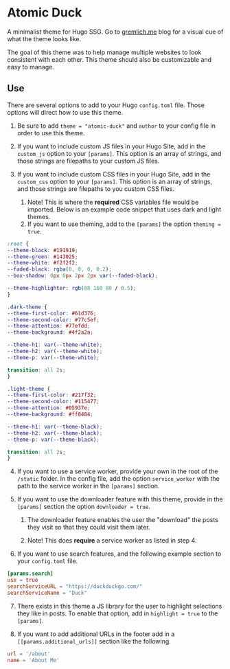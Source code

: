 # Atomic Duck

A minimalist theme for Hugo SSG. Go to [gremlich.me](https://gremlich.me) blog for a visual cue of what the theme looks like.

The goal of this theme was to help manage multiple websites to look consistent with each other. This theme should also be customizable and easy to manage.

## Use

There are several options to add to your Hugo `config.toml` file. Those options will direct how to use this theme.

1. Be sure to add `theme = "atomic-duck"` and `author` to your config file in order to use this theme.

2. If you want to include custom JS files in your Hugo Site, add in the `custom_js` option to your `[params]`. This option is an array of strings, and those strings are filepaths to your custom JS files.

3. If you want to include custom CSS files in your Hugo Site, add in the `custom_css` option to your `[params]`. This option is an array of strings, and those strings are filepaths to you custom CSS files.

    1. Note! This is where the **required** CSS variables file would be imported. Below is an example code snippet that uses dark and light themes. 
    2. If you want to use theming, add to the `[params]` the option `theming = true`.

```css
:root {
--theme-black: #191919;
--theme-green: #143025;
--theme-white: #f2f2f2;
--faded-black: rgba(0, 0, 0, 0.2);
--box-shadow: 0px 0px 2px 2px var(--faded-black);

--theme-highlighter: rgb(88 160 80 / 0.5);
}

.dark-theme {
--theme-first-color: #61d376;
--theme-second-color: #77c5ef;
--theme-attention: #77efdd;
--theme-background: #4f2a2a;

--theme-h1: var(--theme-white);
--theme-h2: var(--theme-white);
--theme-p: var(--theme-white);

transition: all 2s;
}

.light-theme {
--theme-first-color: #217f32;
--theme-second-color: #115477;
--theme-attention: #05937e;
--theme-background: #ff8484;

--theme-h1: var(--theme-black);
--theme-h2: var(--theme-black);
--theme-p: var(--theme-black);

transition: all 2s;
}
```

4. If you want to use a service worker, provide your own in the root of the `/static` folder. In the config file, add the option `service_worker` with the path to the service worker in the `[params]` section.

5. If you want to use the downloader feature with this theme, provide in the `[params]` section the option `downloader = true`.

    1. The downloader feature enables the user the "download" the posts they visit so that they could visit them later.

    2. Note! This does **require** a service worker as listed in step 4.

6. If you want to use search features, and the following example section to your `config.toml` file.

```toml
[params.search]
use = true
searchServiceURL = "https://duckduckgo.com/"
searchServiceName = "Duck"
```

7. There exists in this theme a JS library for the user to highlight selections they like in posts. To enable that option, add in `highlight = true` to the `[params]`.

8. If you want to add additional URLs in the footer add in a `[[params.additional_urls]]` section like the following.

```toml
url = '/about'
name = 'About Me'
```